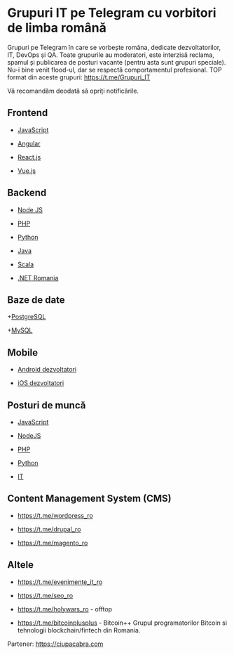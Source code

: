 Grupuri IT pe Telegram cu vorbitori de limba română
===================

Grupuri pe Telegram în care se vorbește româna, dedicate dezvoltatorilor, IT, DevOps și QA. Toate grupurile au moderatori, este interzisă reclama, spamul și publicarea de posturi vacante (pentru asta sunt grupuri speciale). Nu-i bine venit flood-ul, dar se respectă comportamentul profesional. 
TOP format din aceste grupuri: https://t.me/Grupuri_IT

Vă recomandăm deodată să opriți notificările.

## Frontend

+ [JavaScript](https://t.me/js_ro)

+ [Angular](https://t.me/angular_ro)

+ [React.js](https://t.me/joinchat/B2gdSlVQm13s2IIY3qnM6w)

+ [Vue.js](https://t.me/joinchat/B2gdShN7TwlUnYcfEsFRDg)

## Backend

+ [Node JS](https://t.me/node_ro)

+ [PHP](https://t.me/php_ro)

+ [Python](https://t.me/python_ro)

+ [Java](https://t.me/java_ro)

+ [Scala](https://t.me/scala_ro)

+ [.NET Romania](https://t.me/dotnetromania)

## Baze de date
 +[PostgreSQL](https://t.me/joinchat/B2gdShFuAfGr4QT31IEugw)
 
 +[MySQL](https://t.me/joinchat/B2gdSktr5qlwD_sfkgXdAQ)

## Mobile

+ [Android dezvoltatori](https://t.me/joinchat/B2gdSkVSnKCWiHeeQ2hGLA)

+ [iOS dezvoltatori](https://t.me/joinchat/B2gdShQ44LAuaLJrvcX3Dg)

## Posturi de muncă

+ [JavaScript](https://t.me/js_jobs_ro)

+ [NodeJS](https://t.me/node_job)

+ [PHP](https://t.me/php_job)

+ [Python](https://t.me/python_job)

+ [IT](https://t.me/jobs_it_ro)

## Content Management System (CMS)

+ https://t.me/wordpress_ro

+ https://t.me/drupal_ro

+ https://t.me/magento_ro

## Altele

+ https://t.me/evenimente_it_ro

+ https://t.me/seo_ro

+ https://t.me/holywars_ro - offtop

+ https://t.me/bitcoinplusplus - Bitcoin++ Grupul programatorilor Bitcoin si tehnologii blockchain/fintech din Romania.

Partener: https://ciupacabra.com
